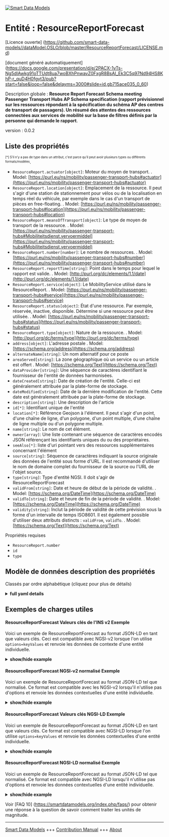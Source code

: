 <!-- 10-Header -->  
[![Smart Data Models](https://smartdatamodels.org/wp-content/uploads/2022/01/SmartDataModels_logo.png "Logo")](https://smartdatamodels.org)  
Entité : ResourceReportForecast  
===============================<!-- /10-Header -->  
<!-- 15-License -->  
[Licence ouverte] (https://github.com/smart-data-models//dataModel.OSLO/blob/master/ResourceReportForecast/LICENSE.md)  
[document généré automatiquement] (https://docs.google.com/presentation/d/e/2PACX-1vTs-Ng5dIAwkg91oTTUdt8ua7woBXhPnwavZ0FxgR8BsAI_Ek3C5q97Nd94HS8KhP-r_quD4H0fgyt3/pub?start=false&loop=false&delayms=3000#slide=id.gb715ace035_0_60)  
<!-- /15-License -->  
<!-- 20-Description -->  
Description globale : **Resource Report Forecast Schema meeting Passenger Transport Hubs AP Schema specification (rapport prévisionnel sur les ressources répondant à la spécification du schéma AP des centres de transport de passagers). Un résumé des attentes des ressources connectées aux services de mobilité sur la base de filtres définis par la personne qui demande le rapport**.  
version : 0.0.2  
<!-- /20-Description -->  
<!-- 30-PropertiesList -->  

## Liste des propriétés  

<sup><sub>[*] S'il n'y a pas de type dans un attribut, c'est parce qu'il peut avoir plusieurs types ou différents formats/modèles</sub></sup>.  
- `ResourceReport.actuator[object]`: Moteur du moyen de transport.  . Model: [https://purl.eu/ns/mobility/passenger-transport-hubs#actuator](https://purl.eu/ns/mobility/passenger-transport-hubs#actuator)- `ResourceReport.location[object]`: Emplacement de la ressource. Il peut s'agir d'une station de stationnement pour vélos ou de la localisation en temps réel du véhicule, par exemple dans le cas d'un transport de pièces en free-floating.  . Model: [https://purl.eu/ns/mobility/passenger-transport-hubs#location](https://purl.eu/ns/mobility/passenger-transport-hubs#location)- `ResourceReport.meansOfTransport[object]`: Le type de moyen de transport de la ressource.  . Model: [https://purl.eu/ns/mobility/passenger-transport-hubs#Mobiliteitsdienst.vervoermiddel](https://purl.eu/ns/mobility/passenger-transport-hubs#Mobiliteitsdienst.vervoermiddel)- `ResourceReport.number[number]`: Le nombre de ressources.  . Model: [https://purl.eu/ns/mobility/passenger-transport-hubs#number](https://purl.eu/ns/mobility/passenger-transport-hubs#number)- `ResourceReport.reportTime[string]`: Point dans le temps pour lequel le rapport est valide.  . Model: [http://purl.org/dc/elements/1.1/date](http://purl.org/dc/elements/1.1/date)- `ResourceReport.service[object]`: Le MobilityService utilisé dans le ResourceReport.  . Model: [https://purl.eu/ns/mobility/passenger-transport-hubs#service](https://purl.eu/ns/mobility/passenger-transport-hubs#service)- `ResourceReport.status[object]`: État d'une ressource. Par exemple, réservée, inactive, disponible. Détermine si une ressource peut être utilisée.  . Model: [https://purl.eu/ns/mobility/passenger-transport-hubs#status](https://purl.eu/ns/mobility/passenger-transport-hubs#status)- `ResourceReport.type[object]`: Nature de la ressource.  . Model: [http://purl.org/dc/terms/type](http://purl.org/dc/terms/type)- `address[object]`: L'adresse postale  . Model: [https://schema.org/address](https://schema.org/address)- `alternateName[string]`: Un nom alternatif pour ce poste  - `areaServed[string]`: La zone géographique où un service ou un article est offert  . Model: [https://schema.org/Text](https://schema.org/Text)- `dataProvider[string]`: Une séquence de caractères identifiant le fournisseur de l'entité de données harmonisées.  - `dateCreated[string]`: Date de création de l'entité. Celle-ci est généralement attribuée par la plate-forme de stockage.  - `dateModified[string]`: Date de la dernière modification de l'entité. Cette date est généralement attribuée par la plate-forme de stockage.  - `description[string]`: Une description de l'article  - `id[*]`: Identifiant unique de l'entité  - `location[*]`: Référence Geojson à l'élément. Il peut s'agir d'un point, d'une chaîne de ligne, d'un polygone, d'un point multiple, d'une chaîne de ligne multiple ou d'un polygone multiple.  - `name[string]`: Le nom de cet élément.  - `owner[array]`: Une liste contenant une séquence de caractères encodés JSON référençant les identifiants uniques du ou des propriétaires.  - `seeAlso[*]`: liste d'uri pointant vers des ressources supplémentaires concernant l'élément  - `source[string]`: Séquence de caractères indiquant la source originale des données de l'entité sous forme d'URL. Il est recommandé d'utiliser le nom de domaine complet du fournisseur de la source ou l'URL de l'objet source.  - `type[string]`: Type d'entité NGSI. Il doit s'agir de ResourceReportForecast  - `validFrom[string]`: Date et heure de début de la période de validité.  . Model: [https://schema.org/DateTime](https://schema.org/DateTime)- `validTo[string]`: Date et heure de fin de la période de validité.  . Model: [https://schema.org/DateTime](https://schema.org/DateTime)- `validity[string]`: Inclut la période de validité de cette prévision sous la forme d'un intervalle de temps ISO8601. Il est également possible d'utiliser deux attributs distincts : `validFrom`, `validTo`.  . Model: [https://schema.org/Text](https://schema.org/Text)<!-- /30-PropertiesList -->  
<!-- 35-RequiredProperties -->  
Propriétés requises  
- `ResourceReport.number`  - `id`  - `type`  <!-- /35-RequiredProperties -->  
<!-- 40-RequiredProperties -->  
<!-- /40-RequiredProperties -->  
<!-- 50-DataModelHeader -->  
## Modèle de données description des propriétés  
Classés par ordre alphabétique (cliquez pour plus de détails)  
<!-- /50-DataModelHeader -->  
<!-- 60-ModelYaml -->  
<details><summary><strong>full yaml details</strong></summary>    
```yaml  
ResourceReportForecast:    
  description: Resource Report Forecast Schema meeting Passenger Transport Hubs AP Schema specification. A summary of the expectations of the resources connected to mobility services based on defined filters by the person requesting the report.    
  properties:    
    ResourceReport.actuator:    
      description: "Property. Model:'https://purl.eu/ns/mobility/passenger-transport-hubs#actuator'. Engine of the means of transport."    
      properties:    
        ActuatorType.preferredLabel:    
          description: "Property. Model: 'http://www.w3.org/2004/02/skos/core#prefLabel'. Preferred label. Enum:'combustionEngine, electric, electricWithSupport, human'"    
          enum:    
            - combustionEngine    
            - electric    
            - electricWithSupport    
            - human    
          type: string    
        type:    
          enum:    
            - ActuatorType    
          type: string    
      required:    
        - type    
        - ActuatorType.preferredLabel    
      type: object    
      x-ngsi:    
        model: "https://purl.eu/ns/mobility/passenger-transport-hubs#actuator"    
        type: Property    
    ResourceReport.location:    
      description: "Property. Model:'https://purl.eu/ns/mobility/passenger-transport-hubs#location'. Location of the Resource. This could be a bike parking station or the real-time location of the vehicle, e.g. in free-floating part transport."    
      properties:    
        object:    
          format: uri    
          type: string    
        type:    
          type: string    
      type: object    
      x-ngsi:    
        model: "https://purl.eu/ns/mobility/passenger-transport-hubs#location"    
        type: Property    
    ResourceReport.meansOfTransport:    
      description: "Property. Model:'https://purl.eu/ns/mobility/passenger-transport-hubs#Mobiliteitsdienst.vervoermiddel'. The type of means of transport of the Resource."    
      properties:    
        MeansOfTransport.preferredLabel:    
          description: "Property. Model: 'http://www.w3.org/2004/02/skos/core#prefLabel'. Preferred label. Enum:'airplane, bicycle, boat, bus, car, escalator, lift, motorcycle, onFoot, pedelec, scooter, skateboard, step, subway, train, tram, treadmill, truck'"    
          enum:    
            - airplane    
            - bicycle    
            - boat    
            - bus    
            - car    
            - escalator    
            - lift    
            - motorcycle    
            - onFoot    
            - pedelec    
            - scooter    
            - skateboard    
            - step    
            - subway    
            - train    
            - tram    
            - treadmill    
            - truck    
          type: string    
        type:    
          enum:    
            - MeansOfTransport    
          type: string    
      required:    
        - type    
        - MeansOfTransport.preferredLabel    
      type: object    
      x-ngsi:    
        model: "https://purl.eu/ns/mobility/passenger-transport-hubs#Mobiliteitsdienst.vervoermiddel"    
        type: Property    
    ResourceReport.number:    
      description: "Property. Model:'https://purl.eu/ns/mobility/passenger-transport-hubs#number'. The number of resources."    
      type: number    
      x-ngsi:    
        model: "https://purl.eu/ns/mobility/passenger-transport-hubs#number"    
        type: Property    
    ResourceReport.reportTime:    
      description: 'Property. Model:''http://purl.org/dc/elements/1.1/date''. Point in time for which the report is valid.'    
      format: date-time    
      type: string    
      x-ngsi:    
        model: http://purl.org/dc/elements/1.1/date    
        type: Property    
    ResourceReport.service:    
      description: "Property. Model:'https://purl.eu/ns/mobility/passenger-transport-hubs#service'. The MobilityService used within the ResourceReport."    
      properties:    
        object:    
          format: uri    
          type: string    
        type:    
          type: string    
      type: object    
      x-ngsi:    
        model: "https://purl.eu/ns/mobility/passenger-transport-hubs#service"    
        type: Property    
    ResourceReport.status:    
      description: "Property. Model:'https://purl.eu/ns/mobility/passenger-transport-hubs#status'. State of a Resource. E.g. reserved, inactive, available. Determines whether a resource can be used."    
      properties:    
        ResourceStatus.preferredLabel:    
          description: "Property. Model: 'http://www.w3.org/2004/02/skos/core#prefLabel'. Preferred label. Enum:'available, deleted, inactive, inUse, relocated, reserved, unavailable'"    
          enum:    
            - available    
            - deleted    
            - inactive    
            - inUse    
            - relocated    
            - reserved    
            - unavailable    
          type: string    
        type:    
          enum:    
            - ResourceStatus    
          type: string    
      required:    
        - type    
        - ResourceStatus.preferredLabel    
      type: object    
      x-ngsi:    
        model: "https://purl.eu/ns/mobility/passenger-transport-hubs#status"    
        type: Property    
    ResourceReport.type:    
      description: 'Property. Model:''http://purl.org/dc/terms/type''. Nature of the Resource.'    
      properties:    
        ResourceType.preferredLabel:    
          description: "Property. Model: 'http://www.w3.org/2004/02/skos/core#prefLabel'. Preferred label. Enum:'chargingStation, parkingSpace, room, seating, vehicle'"    
          enum:    
            - chargingStation    
            - parkingSpace    
            - room    
            - seating    
            - vehicle    
          type: string    
        type:    
          enum:    
            - ResourceType    
          type: string    
      required:    
        - type    
        - ResourceType.preferredLabel    
      type: object    
      x-ngsi:    
        model: http://purl.org/dc/terms/type    
        type: Property    
    address:    
      description: The mailing address    
      properties:    
        addressCountry:    
          description: 'Property. The country. For example, Spain. Model:''https://schema.org/addressCountry'''    
          type: string    
        addressLocality:    
          description: 'Property. The locality in which the street address is, and which is in the region. Model:''https://schema.org/addressLocality'''    
          type: string    
        addressRegion:    
          description: 'Property. The region in which the locality is, and which is in the country. Model:''https://schema.org/addressRegion'''    
          type: string    
        district:    
          description: 'A district is a type of administrative division that, in some countries, is managed by the local government.'    
          type: string    
        postOfficeBoxNumber:    
          description: 'Property. The post office box number for PO box addresses. For example, 03578. Model:''https://schema.org/postOfficeBoxNumber'''    
          type: string    
        postalCode:    
          description: 'Property. The postal code. For example, 24004. Model:''https://schema.org/https://schema.org/postalCode'''    
          type: string    
        streetAddress:    
          description: 'Property. The street address. Model:''https://schema.org/streetAddress'''    
          type: string    
        streetNr:    
          description: Number identifying a specific property on a public street.    
          type: string    
      type: object    
      x-ngsi:    
        model: https://schema.org/address    
        type: Property    
    alternateName:    
      description: An alternative name for this item    
      type: string    
      x-ngsi:    
        type: Property    
    areaServed:    
      description: The geographic area where a service or offered item is provided    
      type: string    
      x-ngsi:    
        model: https://schema.org/Text    
        type: Property    
    dataProvider:    
      description: A sequence of characters identifying the provider of the harmonised data entity.    
      type: string    
      x-ngsi:    
        type: Property    
    dateCreated:    
      description: Entity creation timestamp. This will usually be allocated by the storage platform.    
      format: date-time    
      type: string    
      x-ngsi:    
        type: Property    
    dateModified:    
      description: Timestamp of the last modification of the entity. This will usually be allocated by the storage platform.    
      format: date-time    
      type: string    
      x-ngsi:    
        type: Property    
    description:    
      description: A description of this item    
      type: string    
      x-ngsi:    
        type: Property    
    id:    
      anyOf: &resourcereportforecast_-_properties_-_owner_-_items_-_anyof    
        - description: Property. Identifier format of any NGSI entity    
          maxLength: 256    
          minLength: 1    
          pattern: ^[\w\-\.\{\}\$\+\*\[\]`|~^@!,:\\]+$    
          type: string    
        - description: Property. Identifier format of any NGSI entity    
          format: uri    
          type: string    
      description: Unique identifier of the entity    
      x-ngsi:    
        type: Property    
    location:    
      description: 'Geojson reference to the item. It can be Point, LineString, Polygon, MultiPoint, MultiLineString or MultiPolygon'    
      oneOf:    
        - description: GeoProperty. Geojson reference to the item. Point    
          properties:    
            bbox:    
              items:    
                type: number    
              minItems: 4    
              type: array    
            coordinates:    
              items:    
                type: number    
              minItems: 2    
              type: array    
            type:    
              enum:    
                - Point    
              type: string    
          required:    
            - type    
            - coordinates    
          title: GeoJSON Point    
          type: object    
        - description: GeoProperty. Geojson reference to the item. LineString    
          properties:    
            bbox:    
              items:    
                type: number    
              minItems: 4    
              type: array    
            coordinates:    
              items:    
                items:    
                  type: number    
                minItems: 2    
                type: array    
              minItems: 2    
              type: array    
            type:    
              enum:    
                - LineString    
              type: string    
          required:    
            - type    
            - coordinates    
          title: GeoJSON LineString    
          type: object    
        - description: GeoProperty. Geojson reference to the item. Polygon    
          properties:    
            bbox:    
              items:    
                type: number    
              minItems: 4    
              type: array    
            coordinates:    
              items:    
                items:    
                  items:    
                    type: number    
                  minItems: 2    
                  type: array    
                minItems: 4    
                type: array    
              type: array    
            type:    
              enum:    
                - Polygon    
              type: string    
          required:    
            - type    
            - coordinates    
          title: GeoJSON Polygon    
          type: object    
        - description: GeoProperty. Geojson reference to the item. MultiPoint    
          properties:    
            bbox:    
              items:    
                type: number    
              minItems: 4    
              type: array    
            coordinates:    
              items:    
                items:    
                  type: number    
                minItems: 2    
                type: array    
              type: array    
            type:    
              enum:    
                - MultiPoint    
              type: string    
          required:    
            - type    
            - coordinates    
          title: GeoJSON MultiPoint    
          type: object    
        - description: GeoProperty. Geojson reference to the item. MultiLineString    
          properties:    
            bbox:    
              items:    
                type: number    
              minItems: 4    
              type: array    
            coordinates:    
              items:    
                items:    
                  items:    
                    type: number    
                  minItems: 2    
                  type: array    
                minItems: 2    
                type: array    
              type: array    
            type:    
              enum:    
                - MultiLineString    
              type: string    
          required:    
            - type    
            - coordinates    
          title: GeoJSON MultiLineString    
          type: object    
        - description: GeoProperty. Geojson reference to the item. MultiLineString    
          properties:    
            bbox:    
              items:    
                type: number    
              minItems: 4    
              type: array    
            coordinates:    
              items:    
                items:    
                  items:    
                    items:    
                      type: number    
                    minItems: 2    
                    type: array    
                  minItems: 4    
                  type: array    
                type: array    
              type: array    
            type:    
              enum:    
                - MultiPolygon    
              type: string    
          required:    
            - type    
            - coordinates    
          title: GeoJSON MultiPolygon    
          type: object    
      x-ngsi:    
        type: GeoProperty    
    name:    
      description: The name of this item.    
      type: string    
      x-ngsi:    
        type: Property    
    owner:    
      description: A List containing a JSON encoded sequence of characters referencing the unique Ids of the owner(s)    
      items:    
        anyOf: *resourcereportforecast_-_properties_-_owner_-_items_-_anyof    
        description: Property. Unique identifier of the entity    
      type: array    
      x-ngsi:    
        type: Property    
    seeAlso:    
      description: list of uri pointing to additional resources about the item    
      oneOf:    
        - items:    
            format: uri    
            type: string    
          minItems: 1    
          type: array    
        - format: uri    
          type: string    
      x-ngsi:    
        type: Property    
    source:    
      description: 'A sequence of characters giving the original source of the entity data as a URL. Recommended to be the fully qualified domain name of the source provider, or the URL to the source object.'    
      type: string    
      x-ngsi:    
        type: Property    
    type:    
      description: Property. NGSI Entity type. It has to be ResourceReportForecast    
      enum:    
        - ResourceReportForecast    
      type: string    
      x-ngsi:    
        type: Property    
    validFrom:    
      description: 'Property. Model:''https://schema.org/DateTime''. Validity period start date and time.'    
      format: date-time    
      type: string    
      x-ngsi:    
        model: https://schema.org/DateTime    
        type: Property    
    validTo:    
      description: 'Property. Model:''https://schema.org/DateTime''. Validity period end date and time.'    
      format: date-time    
      type: string    
      x-ngsi:    
        model: https://schema.org/DateTime    
        type: Property    
    validity:    
      description: 'Property. Model:''https://schema.org/Text''. Includes the validity period for this forecast as a ISO8601 time interval. It can be also used two separate attributes: `validFrom`, `validTo`.'    
      type: string    
      x-ngsi:    
        model: https://schema.org/Text    
        type: Property    
  required:    
    - id    
    - type    
    - ResourceReport.number    
  type: object    
  x-derived-from: ""    
  x-disclaimer: 'Redistribution and use in source and binary forms, with or without modification, are permitted  provided that the license conditions are met. Copyleft (c) 2022 Contributors to Smart Data Models Program'    
  x-license-url: https://github.com/smart-data-models/dataModel.OSLO/blob/master/ResourceReportForecast/LICENSE.md    
  x-model-schema: https://github.com/smart-data-models/dataModel.OSLO/raw/master/ResourceReport/schema.json    
  x-model-tags: GreenMov    
  x-version: 0.0.2    
```  
</details>    
<!-- /60-ModelYaml -->  
<!-- 70-MiddleNotes -->  
<!-- /70-MiddleNotes -->  
<!-- 80-Examples -->  
## Exemples de charges utiles  
#### ResourceReportForecast Valeurs clés de l'INS v2 Exemple  
Voici un exemple de ResourceReportForecast au format JSON-LD en tant que valeurs clés. Ceci est compatible avec NGSI-v2 lorsque l'on utilise `options=keyValues` et renvoie les données de contexte d'une entité individuelle.  
<details><summary><strong>show/hide example</strong></summary>    
```json  
{  
  "id": "http://example.org/resourcereport/1",  
  "type": "ResourceReportForecast",  
  "ResourceReport.actuator": {  
    "type": "ActuatorType",  
    "ActuatorType.preferredLabel": "human"  
  },  
  "ResourceReport.location": {  
    "object": "https://blue-bike.be/stations/141"  
  },  
  "ResourceReport.meansOfTransport": {  
    "type": "MeansOfTransport",  
    "MeansOfTransport.preferredLabel": "bicycle"  
  },  
  "ResourceReport.number": 5,  
  "ResourceReport.service": {  
    "object": "https://blue-bike.be/#me"  
  },  
  "ResourceReport.status": {  
    "type": "ResourceStatus",  
    "ResourceStatus.preferredLabel": "available"  
  },  
  "ResourceReport.type": {  
    "type": "ResourceType",  
    "ResourceType.preferredLabel": "vehicle"  
  },  
  "location": {  
    "type": "Point",  
    "coordinates": [  
      3.313743000000,  
      50.855703000000  
    ]  
  },  
  "validFrom": "2022-05-07T06:43:37Z",  
  "validTo": "2022-05-07T07:43:37Z"  
}  
```  
</details>  
#### ResourceReportForecast NGSI-v2 normalisé Exemple  
Voici un exemple de ResourceReportForecast au format JSON-LD tel que normalisé. Ce format est compatible avec les NGSI-v2 lorsqu'il n'utilise pas d'options et renvoie les données contextuelles d'une entité individuelle.  
<details><summary><strong>show/hide example</strong></summary>    
```json  
{  
  "id": "http://example.org/resourcereport/1",  
  "type": "ResourceReportForecast",  
  "ResourceReport.actuator": {  
    "type": "StructuredValue",  
    "value": {  
      "type": "ActuatorType",  
      "ActuatorType.preferredLabel": "human"  
    }  
  },  
  "ResourceReport.location": {  
    "type": "URL",  
    "value": "https://blue-bike.be/stations/141"  
  },  
  "ResourceReport.meansOfTransport": {  
    "type": "StructuredValue",  
    "value": {  
      "type": "MeansOfTransport",  
      "MeansOfTransport.preferredLabel": "bicycle"  
    }  
  },  
  "ResourceReport.number": {  
    "type": "Number",  
    "value": 5  
  },  
  "ResourceReport.service": {  
    "type": "URL",  
    "value": "https://blue-bike.be/#me"  
  },  
  "ResourceReport.status": {  
    "type": "StructuredValue",  
    "value": {  
      "type": "ResourceStatus",  
      "ResourceStatus.preferredLabel": "available"  
    }  
  },  
  "ResourceReport.type": {  
    "type": "StructuredValue",  
    "value": {  
      "type": "ResourceType",  
      "ResourceType.preferredLabel": "vehicle"  
    }  
  },  
  "location": {  
    "type": "geo:json",  
    "value": {  
      "type": "Point",  
      "coordinates": [  
        3.313743000000,  
        50.855703000000  
      ]  
    }  
  },  
  "validFrom": {  
    "type": "Date-Time",  
    "value": "2022-05-07T06:43:37Z"  
  },  
  "validTo": {  
    "type": "Date-Time",  
    "value": "2022-05-07T07:43:37Z"  
  }  
}  
```  
</details>  
#### ResourceReportForecast Valeurs clés NGSI-LD Exemple  
Voici un exemple de ResourceReportForecast au format JSON-LD en tant que valeurs clés. Ce format est compatible avec NGSI-LD lorsque l'on utilise `options=keyValues` et renvoie les données contextuelles d'une entité individuelle.  
<details><summary><strong>show/hide example</strong></summary>    
```json  
{  
  "id": "http://example.org/resourcereport/1",  
  "type": "ResourceReportForecast",  
  "ResourceReport.actuator": {  
    "type": "ActuatorType",  
    "ActuatorType.preferredLabel": "human"  
  },  
  "ResourceReport.location": {  
    "object": "https://blue-bike.be/stations/141"  
  },  
  "ResourceReport.meansOfTransport": {  
    "type": "MeansOfTransport",  
    "MeansOfTransport.preferredLabel": "bicycle"  
  },  
  "ResourceReport.number": 5,  
  "ResourceReport.service": {  
    "object": "https://blue-bike.be/#me"  
  },  
  "ResourceReport.status": {  
    "type": "ResourceStatus",  
    "ResourceStatus.preferredLabel": "available"  
  },  
  "ResourceReport.type": {  
    "type": "ResourceType",  
    "ResourceType.preferredLabel": "vehicle"  
  },  
  "location": {  
    "type": "Point",  
    "coordinates": [  
      3.313743000000,  
      50.855703000000  
    ]  
  },  
  "validFrom": "2022-05-07T06:43:37Z",  
  "validTo": "2022-05-07T07:43:37Z",  
  "@context": [  
    "https://uri.etsi.org/ngsi-ld/v1/ngsi-ld-core-context.jsonld",  
    "https://raw.githubusercontent.com/smart-data-models/dataModel.OSLO/master/context.jsonld"  
  ]  
}  
```  
</details>  
#### ResourceReportForecast NGSI-LD normalisé Exemple  
Voici un exemple de ResourceReportForecast au format JSON-LD tel que normalisé. Ce format est compatible avec NGSI-LD lorsqu'il n'utilise pas d'options et renvoie les données contextuelles d'une entité individuelle.  
<details><summary><strong>show/hide example</strong></summary>    
```json  
{  
    "id": "http://example.org/resourcereport/1",  
    "type": "ResourceReport",  
    "ResourceReport.actuator": {  
        "type": "Property",  
        "value": {  
            "type": "ActuatorType",  
            "ActuatorType.preferredLabel": "human"  
        }  
    },  
    "ResourceReport.location": {  
        "type": "Property",  
        "value": "https://blue-bike.be/stations/141"  
    },  
    "ResourceReport.meansOfTransport": {  
        "type": "Property",  
        "value": {  
            "type": "MeansOfTransport",  
            "MeansOfTransport.preferredLabel": "bicycle"  
        }  
    },  
    "ResourceReport.number": {  
        "type": "Property",  
        "value": 5  
    },  
    "ResourceReport.service": {  
        "type": "Property",  
        "value": "https://blue-bike.be/#me"  
    },  
    "ResourceReport.status": {  
        "type": "Property",  
        "value": {  
            "type": "ResourceStatus",  
            "ResourceStatus.preferredLabel": "available"  
        }  
    },  
    "ResourceReport.type": {  
        "type": "Property",  
        "value": {  
            "type": "ResourceType",  
            "ResourceType.preferredLabel": "vehicle"  
        }  
    },  
    "location": {  
        "type": "GeoProperty",  
        "value": {  
            "type": "Point",  
            "coordinates": [  
                3.313743,  
                50.855703  
            ]  
        }  
    },  
    "validFrom": {  
        "type": "Property",  
        "value": {  
            "@type": "Date-Time",  
            "@value": "2022-05-07T06:43:37Z"  
        }  
    },  
    "validTo": {  
        "type": "Property",  
        "value": {  
            "@type": "Date-Time",  
            "@value": "2022-05-07T07:43:37Z"  
        }  
    },  
    "@context": [  
        "https://raw.githubusercontent.com/smart-data-models/dataModel.OSLO/master/context.jsonld",  
        "https://uri.etsi.org/ngsi-ld/v1/ngsi-ld-core-context.jsonld"  
    ]  
}  
```  
</details><!-- /80-Examples -->  
<!-- 90-FooterNotes -->  
<!-- /90-FooterNotes -->  
<!-- 95-Units -->  
Voir [FAQ 10] (https://smartdatamodels.org/index.php/faqs/) pour obtenir une réponse à la question de savoir comment traiter les unités de magnitude.  
<!-- /95-Units -->  
<!-- 97-LastFooter -->  
---  
[Smart Data Models](https://smartdatamodels.org) +++ [Contribution Manual](https://bit.ly/contribution_manual) +++ [About](https://bit.ly/Introduction_SDM)<!-- /97-LastFooter -->  
